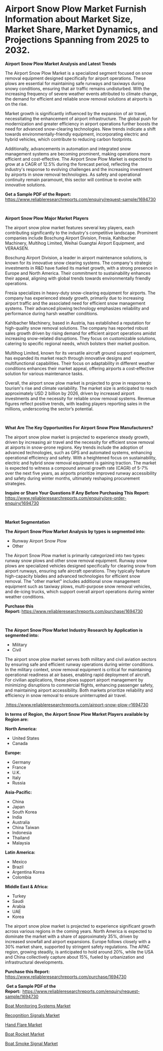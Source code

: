<p><h1>Airport Snow Plow Market Furnish Information about Market Size, Market Share, Market Dynamics, and Projections Spanning from 2025 to 2032.</h1></p><p><strong>Airport Snow Plow Market Analysis and Latest Trends</strong></p>
<p><p>The Airport Snow Plow Market is a specialized segment focused on snow removal equipment designed specifically for airport operations. These plows are essential for maintaining safe runways and taxiways during snowy conditions, ensuring that air traffic remains undisturbed. With the increasing frequency of severe weather events attributed to climate change, the demand for efficient and reliable snow removal solutions at airports is on the rise.</p><p>Market growth is significantly influenced by the expansion of air travel, necessitating the enhancement of airport infrastructure. The global push for modernization and greater efficiency in airport operations further boosts the need for advanced snow-clearing technologies. New trends indicate a shift towards environmentally-friendly equipment, incorporating electric and hybrid vehicles, which contribute to reducing carbon footprints.</p><p>Additionally, advancements in automation and integrated snow management systems are becoming prominent, making operations more efficient and cost-effective. The Airport Snow Plow Market is expected to grow at a CAGR of 12.5% during the forecast period, reflecting the industry's response to evolving challenges and the increasing investment by airports in snow removal technologies. As safety and operational continuity remain paramount, this sector will continue to evolve with innovative solutions.</p></p>
<p><strong>Get a Sample PDF of the Report:&nbsp;</strong> <a href="https://www.reliableresearchreports.com/enquiry/request-sample/1694730?utm_campaign=48&utm_medium=2&utm_source=Github&utm_content=ia&utm_term=18022025&utm_id=airport-snow-plow">https://www.reliableresearchreports.com/enquiry/request-sample/1694730</a></p>
<p>&nbsp;</p>
<p><strong>Airport Snow Plow Major Market Players</strong></p>
<p><p>The airport snow plow market features several key players, each contributing significantly to the industry's competitive landscape. Prominent companies include Boschung Airport Division, Fresia, Kahlbacher Machinery, Multihog Limited, Weihai Guangtai Airport Equipment, and VERAASEN. </p><p>Boschung Airport Division, a leader in airport maintenance solutions, is known for its innovative snow clearing systems. The company's strategic investments in R&D have fueled its market growth, with a strong presence in Europe and North America. Their commitment to sustainability enhances their appeal, aligning with global trends towards environmentally friendly operations.</p><p>Fresia specializes in heavy-duty snow-clearing equipment for airports. The company has experienced steady growth, primarily due to increasing airport traffic and the associated need for efficient snow management systems. Their advanced plowing technology emphasizes reliability and performance during harsh weather conditions.</p><p>Kahlbacher Machinery, based in Austria, has established a reputation for high-quality snow removal solutions. The company has reported robust sales growth driven by rising demand for efficient airport operations amidst increasing snow-related disruptions. They focus on customizable solutions, catering to specific regional needs, which bolsters their market position.</p><p>Multihog Limited, known for its versatile aircraft ground support equipment, has expanded its market reach through innovative designs and multifunctional capabilities. Their focus on adaptability in different weather conditions enhances their market appeal, offering airports a cost-effective solution for various maintenance tasks.</p><p>Overall, the airport snow plow market is projected to grow in response to tourism's rise and climate variability. The market size is anticipated to reach approximately USD 2 billion by 2026, driven by increased airport investments and the necessity for reliable snow removal systems. Revenue figures reflect positive trends, with leading players reporting sales in the millions, underscoring the sector’s potential.</p></p>
<p>&nbsp;</p>
<p><strong>What Are The Key Opportunities For Airport Snow Plow Manufacturers?</strong></p>
<p><p>The airport snow plow market is projected to experience steady growth, driven by increasing air travel and the necessity for efficient snow removal at airports in snow-prone regions. Key trends include the adoption of advanced technologies, such as GPS and automated systems, enhancing operational efficiency and safety. With a heightened focus on sustainability, electric and hybrid snow removal equipment is gaining traction. The market is expected to witness a compound annual growth rate (CAGR) of 5-7% over the next five years, as airports prioritize improved runway accessibility and safety during winter months, ultimately reshaping procurement strategies.</p></p>
<p><strong>Inquire or Share Your Questions If Any Before Purchasing This Report:</strong> <a href="https://www.reliableresearchreports.com/enquiry/pre-order-enquiry/1694730?utm_campaign=48&utm_medium=2&utm_source=Github&utm_content=ia&utm_term=18022025&utm_id=airport-snow-plow">https://www.reliableresearchreports.com/enquiry/pre-order-enquiry/1694730</a></p>
<p>&nbsp;</p>
<p><strong>Market Segmentation</strong></p>
<p><strong>The Airport Snow Plow Market Analysis by types is segmented into:</strong></p>
<p><ul><li>Runway Airport Snow Plow</li><li>Other</li></ul></p>
<p><p>The Airport Snow Plow market is primarily categorized into two types: runway snow plows and other snow removal equipment. Runway snow plows are specialized vehicles designed specifically for clearing snow from airport runways, ensuring safe aircraft operations. They typically feature high-capacity blades and advanced technologies for efficient snow removal. The "other market" includes additional snow management equipment such as taxiway plows, multi-purpose snow removal vehicles, and de-icing trucks, which support overall airport operations during winter weather conditions.</p></p>
<p><strong>Purchase this Report:&nbsp;</strong><a href="https://www.reliableresearchreports.com/purchase/1694730?utm_campaign=48&utm_medium=2&utm_source=Github&utm_content=ia&utm_term=18022025&utm_id=airport-snow-plow">https://www.reliableresearchreports.com/purchase/1694730</a></p>
<p>&nbsp;</p>
<p><strong>The Airport Snow Plow Market Industry Research by Application is segmented into:</strong></p>
<p><ul><li>Military</li><li>Civil</li></ul></p>
<p><p>The airport snow plow market serves both military and civil aviation sectors by ensuring safe and efficient runway operations during winter conditions. In the military context, snow removal equipment is critical for maintaining operational readiness at air bases, enabling rapid deployment of aircraft. For civilian applications, these plows support airport management by minimizing disruptions to commercial flights, enhancing passenger safety, and maintaining airport accessibility. Both markets prioritize reliability and efficiency in snow removal to ensure uninterrupted air travel.</p></p>
<p><a href="https://www.reliableresearchreports.com/airport-snow-plow-r1694730?utm_campaign=48&utm_medium=2&utm_source=Github&utm_content=ia&utm_term=18022025&utm_id=airport-snow-plow">&nbsp;https://www.reliableresearchreports.com/airport-snow-plow-r1694730</a></p>
<p><strong>In terms of Region, the Airport Snow Plow Market Players available by Region are:</strong></p>
<p>
    <p> <strong> North America: </strong>
        <ul>
            <li>United States</li>
            <li>Canada</li>
        </ul>
        </p> 
    <p> <strong> Europe: </strong>
        <ul>
            <li>Germany</li>
            <li>France</li>
            <li>U.K.</li>
            <li>Italy</li>
            <li>Russia</li>
        </ul>
        </p> 
    <p> <strong> Asia-Pacific: </strong>
        <ul>
            <li>China</li>
            <li>Japan</li>
            <li>South Korea</li>
            <li>India</li>
            <li>Australia</li>
            <li>China Taiwan</li>
            <li>Indonesia</li>
            <li>Thailand</li>
            <li>Malaysia</li>
        </ul>
        </p> 
    <p> <strong> Latin America: </strong>
        <ul>
            <li>Mexico</li>
            <li>Brazil</li>
            <li>Argentina Korea</li>
            <li>Colombia</li>
        </ul>
        </p> 
    <p> <strong> Middle East & Africa: </strong>
        <ul>
            <li>Turkey</li>
            <li>Saudi</li>
            <li>Arabia</li>
            <li>UAE</li>
            <li>Korea</li>
        </ul>
    </p>
    </p>
<p><p>The airport snow plow market is projected to experience significant growth across various regions in the coming years. North America is expected to dominate the market with a share of approximately 35%, driven by increased snowfall and airport expansions. Europe follows closely with a 30% market share, supported by stringent safety regulations. The APAC region, growing steadily, is anticipated to hold around 20%, while the USA and China collectively capture about 15%, fueled by urbanization and infrastructural developments.</p></p>
<p><strong>Purchase this Report: </strong><a href="https://www.reliableresearchreports.com/purchase/1694730?utm_campaign=48&utm_medium=2&utm_source=Github&utm_content=ia&utm_term=18022025&utm_id=airport-snow-plow">https://www.reliableresearchreports.com/purchase/1694730</a></p>
<p>&nbsp;<strong>Get a Sample PDF of the Report:&nbsp;&nbsp;</strong><a href="https://www.reliableresearchreports.com/enquiry/request-sample/1694730?utm_campaign=48&utm_medium=2&utm_source=Github&utm_content=ia&utm_term=18022025&utm_id=airport-snow-plow">https://www.reliableresearchreports.com/enquiry/request-sample/1694730</a></p>
<p><strong></strong></p>
<p><p><a href="https://github.com/daemluari/Market-Research-Report-List-1/blob/main/boat-monitoring-systems-market.md?utm_campaign=48&utm_medium=2&utm_source=Github&utm_content=ia&utm_term=18022025&utm_id=airport-snow-plow">Boat Monitoring Systems Market</a></p><p><a href="https://github.com/vigoseiler/Market-Research-Report-List-1/blob/main/recognition-signals-market.md?utm_campaign=48&utm_medium=2&utm_source=Github&utm_content=ia&utm_term=18022025&utm_id=airport-snow-plow">Recognition Signals Market</a></p><p><a href="https://github.com/jhamygunler/Market-Research-Report-List-1/blob/main/hand-flare-market.md?utm_campaign=48&utm_medium=2&utm_source=Github&utm_content=ia&utm_term=18022025&utm_id=airport-snow-plow">Hand Flare Market</a></p><p><a href="https://github.com/ivetasyizhi/Market-Research-Report-List-1/blob/main/boat-rocket-market.md?utm_campaign=48&utm_medium=2&utm_source=Github&utm_content=ia&utm_term=18022025&utm_id=airport-snow-plow">Boat Rocket Market</a></p><p><a href="https://github.com/boysabotzoc/Market-Research-Report-List-1/blob/main/boat-smoke-signal-market.md?utm_campaign=48&utm_medium=2&utm_source=Github&utm_content=ia&utm_term=18022025&utm_id=airport-snow-plow">Boat Smoke Signal Market</a></p></p>